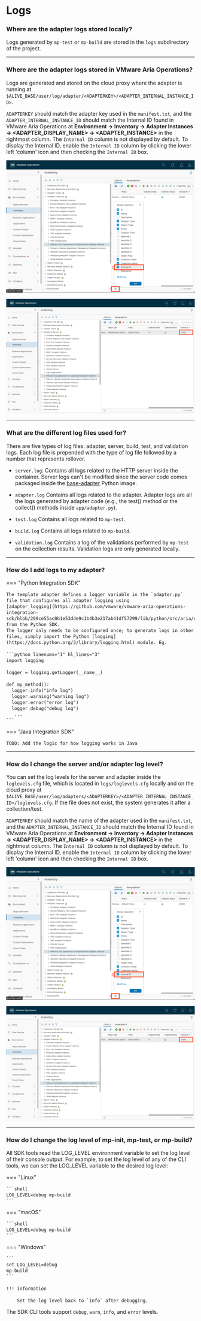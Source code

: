 # Logs


###  Where are the adapter logs stored locally?

Logs generated by `mp-test` or `mp-build` are stored in the `logs` subdirectory of the
project.

---
###  Where are the adapter logs stored in VMware Aria Operations?

Logs are generated and stored on the cloud proxy where the adapter is running at 
`$ALIVE_BASE/user/log/adapter/<ADAPTERKEY>/<ADAPTER_INTERNAL_INSTANCE_ID>`.

`ADAPTERKEY` should match the adapter key used in the `manifest.txt`, and the `ADAPTER_INTERNAL_INSTANCE_ID` should
match the Internal ID
found in VMware Aria Operations at **Environment &rarr; Inventory &rarr; Adapter Instances &rarr;
&lt;ADAPTER_DISPLAY_NAME&gt; &rarr; &lt;ADAPTER_INSTANCE&gt;** in the rightmost column.
The `Internal ID` column is not displayed by default. To display the Internal ID, enable the `Internal ID` column by
clicking the lower left 'column' icon and then checking the `Internal ID` box.

![highlight of the checkbox where internal id can be enabled](../images/enable_internal_id_column.png)

![highlight of the internal id](../images/highlight_internal_id_column.png)

---
### What are the different log files used for?

There are five types of log files: adapter, server, build, test, and validation logs.
Each log file is prepended with the type of log file followed by a number that represents rollover.

- `server.log`:
  Contains all logs related to the HTTP server inside the container. Server logs can't be modified since the server code
  comes packaged
  inside
  the [base-adapter](https://projects.registry.vmware.com/harbor/projects/46752/repositories/base-adapter/artifacts-tab)
  Python image.

- `adapter.log`
  Contains all logs related to the adapter. Adapter logs are all the logs generated by adapter code (e.g., the test()
  method or the collect() methods inside
  `app/adapter.py`).

- `test.log`
  Contains all logs related to `mp-test`.

- `build.log`
  Contains all logs related to `mp-build`.

- `validation.log`
  Contains a log of the validations performed by `mp-test` on the collection results. Validation logs are only generated locally.

---
###  How do I add logs to my adapter?

=== "Python Integration SDK"

    The template adapter defines a logger variable in the `adapter.py` file that configures all adapter logging using 
    [adapter_logging](https://github.com/vmware/vmware-aria-operations-integration-sdk/blob/299ce55ac0b1e53dde9c1b4b3e217ab41df57299/lib/python/src/aria/ops/adapter_logging.py) from the Python SDK.
    The logger only needs to be configured once; to generate logs in other files, simply import the Python [logging](https://docs.python.org/3/library/logging.html) module. Eg.

    ```python linenums="1" hl_lines="3"
    import logging

    logger = logging.getLogger(__name__)

    def my_method():
      logger.info("info log")
      logger.warning("warning log")
      logger.error("error log")
      logger.debug("debug log")
       ...
    ```

=== "Java Integration SDK"

    TODO: Add the logic for how logging works in Java

---
###  How do I change the server and/or adapter log level?

You can set the log levels for the server and adapter inside the `loglevels.cfg` file,
which is located in `logs/loglevels.cfg` locally and on the cloud proxy
at `$ALIVE_BASE/user/log/adapters/<ADAPTERKEY>/<ADAPTER_INTERNAL_INSTANCE_ID>/loglevels.cfg`.
If the file does not exist, the system generates it after a collection/test.

`ADAPTERKEY` should match the name of the adapter used in the `manifest.txt`, and the `ADAPTER_INTERNAL_INSTANCE_ID`
should match the Internal ID
found in VMware Aria Operations at **Environment &rarr; Inventory &rarr; Adapter Instances &rarr;
&lt;ADAPTER_DISPLAY_NAME&gt; &rarr; &lt;ADAPTER_INSTANCE&gt;** in the rightmost column.
The `Internal ID` column is not displayed by default. To display the Internal ID, enable the `Internal ID` column by
clicking the lower left 'column' icon and then checking the `Internal ID` box.

![highlight of the checkbox where internal id can be enabled](../images/enable_internal_id_column.png)

![highlight of the internal id](../images/highlight_internal_id_column.png)

---
###  How do I change the log level of mp-init, mp-test, or mp-build?

All SDK tools read the LOG_LEVEL environment variable to set the log level of their console output.
For example,
to set the log level of any of the CLI tools, we can set the LOG_LEVEL variable to the desired log level:

=== "Linux"

    ```shell
    LOG_LEVEL=debug mp-build
    ```

=== "macOS"

    ```shell
    LOG_LEVEL=debug mp-build
    ```
=== "Windows"

    ```
    set LOG_LEVEL=debug
    mp-build
    ```

    !!! information

        Set the log level back to `info` after debugging.

The SDK CLI tools support `debug`, `warn`, `info`, and `error` levels.
